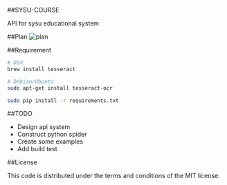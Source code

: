 ##SYSU-COURSE

API for sysu educational system

##Plan
![plan](https://lsich.com/resource/sysu_jwxt_api_plan.png)

##Requirement
```bash
# OSX
brew install tesseract

# Debian/Ubuntu
sudo apt-get install tesseract-ocr

sudo pip install -r requirements.txt
```

##TODO

- Design api system
- Construct python spider
- Create some examples
- Add build test

##License

This code is distributed under the terms and conditions of the MIT license.
